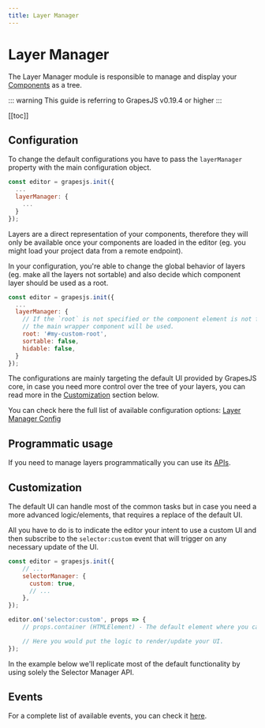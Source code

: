 ```yaml
---
title: Layer Manager
---
```


# Layer Manager

<!-- <p align="center"><img :src="$withBase('/selector-manager.jpg')" alt="GrapesJS - Selector Manager"/></p> -->

The Layer Manager module is responsible to manage and display your [Components] as a tree.

::: warning
This guide is referring to GrapesJS v0.19.4 or higher
:::

[[toc]]


## Configuration

To change the default configurations you have to pass the `layerManager` property with the main configuration object.

```js
const editor = grapesjs.init({
  ...
  layerManager: {
    ...
  }
});
```

Layers are a direct representation of your components, therefore they will only be available once your components are loaded in the editor (eg. you might load your project data from a remote endpoint).

In your configuration, you're able to change the global behavior of layers (eg. make all the layers not sortable) and also decide which component layer should be used as a root.

```js
const editor = grapesjs.init({
  ...
  layerManager: {
    // If the `root` is not specified or the component element is not found,
    // the main wrapper component will be used.
    root: '#my-custom-root',
    sortable: false,
    hidable: false,
  }
});
```

The configurations are mainly targeting the default UI provided by GrapesJS core, in case you need more control over the tree of your layers, you can read more in the [Customization](#customization) section below.

You can check here the full list of available configuration options: [Layer Manager Config](https://github.com/artf/grapesjs/blob/master/src/navigator/config/config.ts)



## Programmatic usage

If you need to manage layers programmatically you can use its [APIs][Layers API].





## Customization

The default UI can handle most of the common tasks but in case you need a more advanced logic/elements, that requires a replace of the default UI.

All you have to do is to indicate the editor your intent to use a custom UI and then subscribe to the `selector:custom` event that will trigger on any necessary update of the UI.

```js
const editor = grapesjs.init({
    // ...
    selectorManager: {
      custom: true,
      // ...
    },
});

editor.on('selector:custom', props => {
    // props.container (HTMLElement) - The default element where you can append your UI

    // Here you would put the logic to render/update your UI.
});
```

In the example below we'll replicate most of the default functionality by using solely the Selector Manager API.

<demo-viewer value="v8cgkLfr" height="500" darkcode/>





## Events

For a complete list of available events, you can check it [here](/api/layer_manager.html#available-events).


[Selector]: </api/selector.html>
[Style Manager]: <Style-manager.html>
[Components]: <Components.html>
[Getting Started]: </getting-started.html>
[Layers API]: </api/layer_manager.html>
